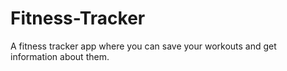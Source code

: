 # Fitness-Tracker
A fitness tracker app where you can save your workouts and get information about them.
